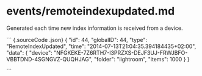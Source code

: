 # events/remoteindexupdated.md

Generated each time new index information is received from a device.

\`\`\` {.sourceCode .json} { "id": 44, "globalID": 44, "type": "RemoteIndexUpdated", "time": "2014-07-13T21:04:35.394184435+02:00", "data": { "device": "NFGKEKE-7Z6RTH7-I3PRZXS-DEJF3UJ-FRWJBFO-VBBTDND-4SGNGVZ-QUQHJAG", "folder": "lightroom", "items": 1000 } }

\`\`\`

